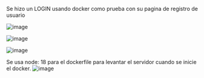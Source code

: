 Se hizo un LOGIN  usando docker como prueba con su pagina de registro de usuario

![image](https://github.com/user-attachments/assets/ef7459c0-f779-46db-9b22-43311b190dc9)

![image](https://github.com/user-attachments/assets/83ea9703-36d9-46f5-9f6a-5af885953e84)

![image](https://github.com/user-attachments/assets/e076a9ce-9551-4720-9bb9-12b588b90e03)

Se usa node: 18 para el dockerfile para levantar el servidor cuando se inicie el docker. 
![image](https://github.com/user-attachments/assets/fdbd708a-65ff-4ff0-880d-e8bde28bece5)

